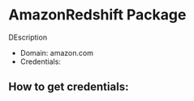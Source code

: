 # AmazonRedshift Package
DEscription
* Domain: amazon.com
* Credentials: 

## How to get credentials: 

